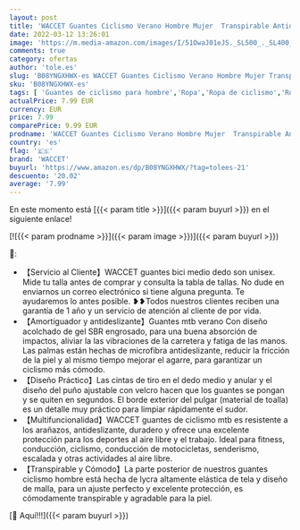 ```yaml
---
layout: post
title: 'WACCET Guantes Ciclismo Verano Hombre Mujer  Transpirable Antideslizante Medio-Dedo Guantes Bicicleta Montaña con Almohadilla de Gel Guantes Bici para Deportes al Aire Libre  Azul  M '
date: 2022-03-12 13:26:01
image: 'https://m.media-amazon.com/images/I/51OwaJ01eJS._SL500_._SL400_.jpg'
comments: true
category: ofertas
author: 'tole.es'
slug: 'B08YNGXHWX-es WACCET Guantes Ciclismo Verano Hombre Mujer Transpirable...'
sku: 'B08YNGXHWX-es'
tags: [ 'Guantes de ciclismo para hombre','Ropa','Ropa de ciclismo','Ropa de ciclismo para hombre','Ropa específica deportiva','bicicleta','waccet', ]
actualPrice: 7.99 EUR
currency: EUR
price: 7.99
comparePrice: 9.99 EUR
prodname: 'WACCET Guantes Ciclismo Verano Hombre Mujer  Transpirable Antideslizante Medio-Dedo Guantes Bicicleta Montaña con Almohadilla de Gel Guantes Bici para Deportes al Aire Libre  Azul  M '
country: 'es'
flag: '🇪🇸'
brand: 'WACCET'
buyurl: 'https://www.amazon.es/dp/B08YNGXHWX/?tag=tolees-21'
descuento: '20.02'
average: '7.99'
---
```


En este momento está [{{< param title >}}]({{< param buyurl >}}) en el siguiente enlace!

[![{{< param prodname >}}]({{< param image >}})]({{< param buyurl >}})

🔎:

- 【Servicio al Cliente】WACCET guantes bici medio dedo son unisex. Mide tu talla antes de comprar y consulta la tabla de tallas. No dude en enviarnos un correo electrónico si tiene alguna pregunta. Te ayudaremos lo antes posible. ❥❥Todos nuestros clientes reciben una garantía de 1 año y un servicio de atención al cliente de por vida.
- 【Amortiguador y antideslizante】Guantes mtb verano Con diseño acolchado de gel SBR engrosado, para una buena absorción de impactos, aliviar la las vibraciones de la carretera y fatiga de las manos. Las palmas están hechas de microfibra antideslizante, reducir la fricción de la piel y al mismo tiempo mejorar el agarre, para garantizar un ciclismo más cómodo.
- 【Diseño Práctico】Las cintas de tiro en el dedo medio y anular y el diseño del puño ajustable con velcro hacen que los guantes se pongan y se quiten en segundos. El borde exterior del pulgar (material de toalla) es un detalle muy práctico para limpiar rápidamente el sudor.
- 【Multifuncionalidad】WACCET guantes de ciclismo mtb es resistente a los arañazos, antideslizante, duradero y ofrece una excelente protección para los deportes al aire libre y el trabajo. Ideal para fitness, conducción, ciclismo, conducción de motocicletas, senderismo, escalada y otras actividades al aire libre.
- 【Transpirable y Cómodo】La parte posterior de nuestros guantes ciclismo hombre está hecha de lycra altamente elástica de tela y diseño de malla, para un ajuste perfecto y excelente protección, es cómodamente transpirable y agradable para la piel.

[🛒 Aquí!!!]({{< param buyurl >}})
